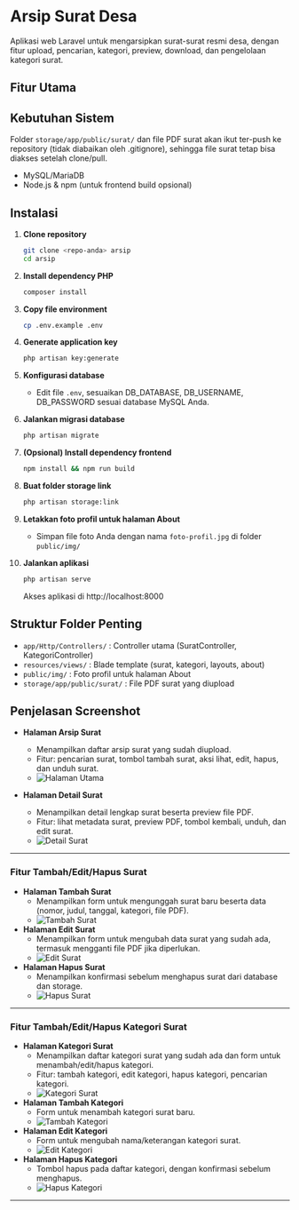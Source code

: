 # Arsip Surat Desa

Aplikasi web Laravel untuk mengarsipkan surat-surat resmi desa, dengan fitur upload, pencarian, kategori, preview, download, dan pengelolaan kategori surat.

## Fitur Utama

## Kebutuhan Sistem
 Folder `storage/app/public/surat/` dan file PDF surat akan ikut ter-push ke repository (tidak diabaikan oleh .gitignore), sehingga file surat tetap bisa diakses setelah clone/pull.
- MySQL/MariaDB
- Node.js & npm (untuk frontend build opsional)

## Instalasi

1. **Clone repository**
	```bash
	git clone <repo-anda> arsip
	cd arsip
	```

2. **Install dependency PHP**
	```bash
	composer install
	```

3. **Copy file environment**
	```bash
	cp .env.example .env
	```

4. **Generate application key**
	```bash
	php artisan key:generate
	```

5. **Konfigurasi database**
	- Edit file `.env`, sesuaikan DB_DATABASE, DB_USERNAME, DB_PASSWORD sesuai database MySQL Anda.

6. **Jalankan migrasi database**
	```bash
	php artisan migrate
	```

7. **(Opsional) Install dependency frontend**
	```bash
	npm install && npm run build
	```

8. **Buat folder storage link**
	```bash
	php artisan storage:link
	```

9. **Letakkan foto profil untuk halaman About**
	- Simpan file foto Anda dengan nama `foto-profil.jpg` di folder `public/img/`

10. **Jalankan aplikasi**
	 ```bash
	 php artisan serve
	 ```
	 Akses aplikasi di http://localhost:8000

## Struktur Folder Penting
- `app/Http/Controllers/` : Controller utama (SuratController, KategoriController)
- `resources/views/` : Blade template (surat, kategori, layouts, about)
- `public/img/` : Foto profil untuk halaman About
- `storage/app/public/surat/` : File PDF surat yang diupload

## Penjelasan Screenshot

- **Halaman Arsip Surat**
  - Menampilkan daftar arsip surat yang sudah diupload.
  - Fitur: pencarian surat, tombol tambah surat, aksi lihat, edit, hapus, dan unduh surat.
  - ![Halaman Utama](screenshots/arsip-surat.png)

- **Halaman Detail Surat**
  - Menampilkan detail lengkap surat beserta preview file PDF.
  - Fitur: lihat metadata surat, preview PDF, tombol kembali, unduh, dan edit surat.
  - ![Detail Surat](screenshots/detail-arsip-surat.png)


---

### Fitur Tambah/Edit/Hapus Surat
- **Halaman Tambah Surat**
	- Menampilkan form untuk mengunggah surat baru beserta data (nomor, judul, tanggal, kategori, file PDF).
	- ![Tambah Surat](screenshots/tambah-surat.png)
- **Halaman Edit Surat**
	- Menampilkan form untuk mengubah data surat yang sudah ada, termasuk mengganti file PDF jika diperlukan.
	- ![Edit Surat](screenshots/edit-surat.png)
- **Halaman Hapus Surat**
	- Menampilkan konfirmasi sebelum menghapus surat dari database dan storage.
	- ![Hapus Surat](screenshots/hapus-surat.png)

---

### Fitur Tambah/Edit/Hapus Kategori Surat
- **Halaman Kategori Surat**
	- Menampilkan daftar kategori surat yang sudah ada dan form untuk menambah/edit/hapus kategori.
	- Fitur: tambah kategori, edit kategori, hapus kategori, pencarian kategori.
	- ![Kategori Surat](screenshots/kategori-surat.png)
- **Halaman Tambah Kategori**
	- Form untuk menambah kategori surat baru.
	- ![Tambah Kategori](screenshots/tambah-kategori.png)
- **Halaman Edit Kategori**
	- Form untuk mengubah nama/keterangan kategori surat.
	- ![Edit Kategori](screenshots/edit-kategori.png)
- **Halaman Hapus Kategori**
	- Tombol hapus pada daftar kategori, dengan konfirmasi sebelum menghapus.
	- ![Hapus Kategori](screenshots/hapus-kategori.png)

---

